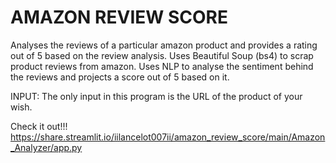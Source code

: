# AMAZON REVIEW SCORE
 Analyses the reviews of a particular amazon product and provides a rating out of 5 based on the review analysis.
 Uses Beautiful Soup (bs4) to scrap product reviews from amazon.
 Uses NLP to analyse the sentiment behind the reviews and projects a score out of 5 based on it.
 
 INPUT:
 The only input in this program is the URL of the product of your wish.
 
 Check it out!!!
https://share.streamlit.io/iilancelot007ii/amazon_review_score/main/Amazon_Analyzer/app.py
